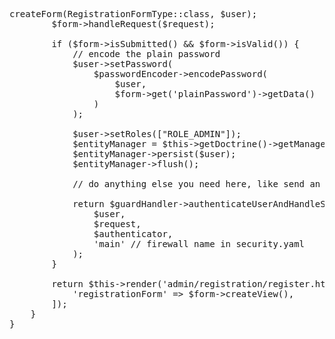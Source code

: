 <pre><?php

namespace App\Controller;

use App\Entity\User;
use App\Form\RegistrationFormType;
use App\Security\SecurityAuthenticator;
use Symfony\Bundle\FrameworkBundle\Controller\AbstractController;
use Symfony\Component\HttpFoundation\Request;
use Symfony\Component\HttpFoundation\Response;
use Symfony\Component\Routing\Annotation\Route;
use Symfony\Component\Security\Core\Encoder\UserPasswordEncoderInterface;
use Symfony\Component\Security\Guard\GuardAuthenticatorHandler;

class RegistrationController extends AbstractController
{
    /**
     * @Route("/admin/register", name="app_register")
     */
    public function register(Request $request, UserPasswordEncoderInterface $passwordEncoder, GuardAuthenticatorHandler $guardHandler, SecurityAuthenticator $authenticator): Response
    {
        $user = new User();
        $form = $this->createForm(RegistrationFormType::class, $user);
        $form->handleRequest($request);

        if ($form->isSubmitted() && $form->isValid()) {
            // encode the plain password
            $user->setPassword(
                $passwordEncoder->encodePassword(
                    $user,
                    $form->get('plainPassword')->getData()
                )
            );

            $user->setRoles(["ROLE_ADMIN"]);
            $entityManager = $this->getDoctrine()->getManager();
            $entityManager->persist($user);
            $entityManager->flush();

            // do anything else you need here, like send an email

            return $guardHandler->authenticateUserAndHandleSuccess(
                $user,
                $request,
                $authenticator,
                'main' // firewall name in security.yaml
            );
        }

        return $this->render('admin/registration/register.html.twig', [
            'registrationForm' => $form->createView(),
        ]);
    }
}
</pre>
